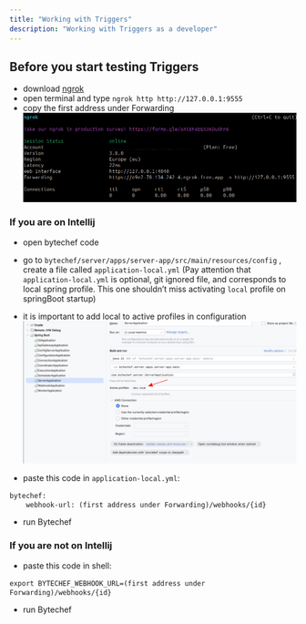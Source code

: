 ```yaml
---
title: "Working with Triggers"
description: "Working with Triggers as a developer"
---
```


## Before you start testing Triggers
- download [ngrok](https://ngrok.com/download)
- open terminal and type `ngrok http http://127.0.0.1:9555`
- copy the first address under Forwarding
![ngork example](../../../../assets/Untitled1.png)

### If you are on Intellij
- open bytechef code
- go to `bytechef/server/apps/server-app/src/main/resources/config` , create a file called `application-local.yml`  (Pay attention that `application-local.yml` is optional, git ignored file, and corresponds to local spring profile. This one shouldn’t miss activating `local` profile on springBoot startup)
- it is important to add local to active profiles in configuration
![intellij_scr](../../../../assets/intellij_scr.png)

- paste this code in `application-local.yml`:
```
bytechef:
    webhook-url: (first address under Forwarding)/webhooks/{id}
```
- run Bytechef

### If you are not on Intellij
- paste this code in shell:
```
export BYTECHEF_WEBHOOK_URL=(first address under Forwarding)/webhooks/{id}
```
- run Bytechef
